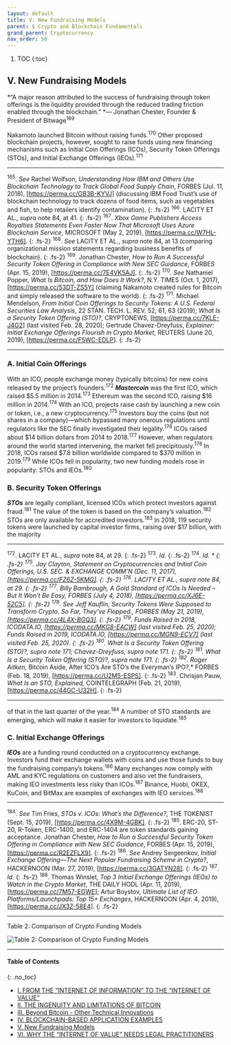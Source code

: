 ```yaml
---
layout: default
title: V. New Fundraising Models  
parent: § Crypto and Blockchain Fundamentals 
grand_parent: Cryptocurrency 
nav_order: 50 
---
```

<style>
.dont-break-out {
  /* These are technically the same, but use both */
  overflow-wrap: break-word;
  word-wrap: break-word;

  -ms-word-break: break-all;
  /* This is the dangerous one in WebKit, as it breaks things wherever */
  word-break: break-all;
  /* Instead use this non-standard one: */
  word-break: break-word;
}
</style>

<div class="dont-break-out" markdown="1">

1. TOC
{:toc}

## V. New Fundraising Models
*“A major reason attributed to the success of fundraising through token offerings is the liquidity provided through the reduced trading friction enabled through the blockchain.” *— Jonathan Chester, Founder & President of Bitwage<sup>169</sup>

Nakamoto launched Bitcoin without raising funds.<sup>170</sup> Other proposed blockchain projects, however, sought to raise funds using new financing mechanisms such as Initial Coin Offerings (ICOs), Security Token Offerings (STOs), and Initial Exchange Offerings (IEOs).<sup>171</sup>

***
<sup>165</sup>. *See* Rachel Wolfson, *Understanding How IBM and Others Use Blockchain Technology to Track Global Food Supply Chain*, FORBES (Jul. 11, 2018), [https://perma.cc/GB3B-KYVJ] (discussing IBM Food Trust’s use of blockchain technology to track dozens of food items, such as vegetables and fish, to help retailers identify contamination). 
{: .fs-2}
<sup>166</sup>. LACITY ET AL., *supra* note 84, at 41. 
{: .fs-2}
<sup>167</sup>. *Xbox Game Publishers Access Royalties Statements Even Faster Now That Microsoft Uses Azure Blockchain Service*, MICROSOFT (May 2, 2019), [https://perma.cc/W7HL-YTH6]. 
{: .fs-2}
<sup>168</sup>. *See* LACITY ET AL., *supra* note 84, at 13 (comparing organizational mission statements regarding business benefits of blockchain). 
{: .fs-2}
<sup>169</sup>. Jonathan Chester, *How to Run A Successful Security Token Offering in Compliance with New SEC Guidance*, FORBES (Apr. 15, 2019), [https://perma.cc/7E4VK5AJ]. 
{: .fs-2}
<sup>170</sup>. *See* Nathaniel Popper, *What Is Bitcoin, and How Does It Work?*, N.Y. TIMES (Oct. 1, 2017), [https://perma.cc/53DT-ZS5Y] (claiming Nakamoto created rules for Bitcoin and simply released the software to the world). 
{: .fs-2}
<sup>171</sup>. Michael Mendelson, *From Initial Coin Offerings to Security Tokens: A U.S. Federal Securities Law Analysis*, 22 STAN. TECH. L. REV. 52, 61, 63 (2019); *What Is a Security Token Offering (STO)?*, CRYPTONEWS, [https://perma.cc/7KLE-J4G2] (last visited Feb. 28, 2020); Gertrude Chavez-Dreyfuss, *Explainer: Initial Exchange Offerings Flourish in Crypto Market,* REUTERS (June 20, 2019), [https://perma.cc/F5WC-EDLP].
{: .fs-2}
***

### A. Initial Coin Offerings
With an ICO, people exchange money (typically bitcoins) for new coins released by the project’s founders.<sup>172</sup> ***Mastercoin*** was the first ICO, which raised $5.5 million in 2014.<sup>173</sup> Ethereum was the second ICO, raising $16 million in 2014.<sup>174</sup> With an ICO, projects raise cash by launching a new coin or token, i.e., a new cryptocurrency.<sup>175</sup> Investors buy the coins (but not shares in a company)—which bypassed many onerous regulations until regulators like the SEC finally investigated their legality.<sup>176</sup> ICOs raised about $14 billion dollars from 2014 to 2018.<sup>177</sup> However, when regulators around the world started intervening, the market fell precipitously.<sup>178</sup> In 2018, ICOs raised $7.8 billion worldwide compared to $370 million in 2019.<sup>179</sup> While ICOs fell in popularity, two new funding models rose in popularity: STOs and IEOs.<sup>180</sup>

### B. Security Token Offerings
***STOs*** are legally compliant, licensed ICOs which protect investors against fraud.<sup>181</sup> The value of the token is based on the company’s valuation.<sup>182</sup> STOs are only available for accredited investors.<sup>183</sup> In 2018, 119 security tokens were launched by capital investor firms, raising over $17 billion, with the majority

***
<sup>172</sup>. LACITY ET AL., *supra* note 84, at 29. 
{: .fs-2}
<sup>173</sup>. *Id.* 
{: .fs-2}
<sup>174</sup>. *Id. *
{: .fs-2}
<sup>175</sup>. Jay Clayton, *Statement on Cryptocurrencies and Initial Coin Offerings,* U.S. SEC. & EXCHANGE COMM’N (Dec. 11, 2017), [https://perma.cc/FZ6Z-5KMG]. 
{: .fs-2}
<sup>176</sup>. LACITY ET AL., *supra* note 84, at 29. 
{: .fs-2}
<sup>177</sup>. Billy Bambrough, *A Gold Standard of ICOs Is Needed – But It Won’t Be Easy,* FORBES (July 4, 2018), [https://perma.cc/XJ6E-52C5]. 
{: .fs-2}
<sup>178</sup>. *See* Jeff Kauflin, *Security Tokens Were Supposed to Transform Crypto. So Far, They’ve Flopped.*, FORBES (May 21, 2019), [https://perma.cc/4L4X-BGQ3]. 
{: .fs-2}
<sup>179</sup>. *Funds Raised in 2018,* ICODATA.IO, [https://perma.cc/MKG8-EACW] (last visited Feb. 25, 2020); *Funds Raised in 2019*, ICODATA.IO, [https://perma.cc/MGN9-ECV7] (last visited Feb. 25, 2020). 
{: .fs-2}
<sup>180</sup>. *What Is a Security Token Offering (STO)?, supra* note 171; Chavez-Dreyfuss, *supra* note 171. 
{: .fs-2}
<sup>181</sup>. *What Is a Security Token Offering (STO)?, supra* note 171. 
{: .fs-2}
<sup>182</sup>. Roger Aitken,* Bitcoin Aside, After ICO’s Are STO’s the Everyman’s IPO?,* FORBES (Feb. 18, 2019), [https://perma.cc/U2M5-ESPS]. 
{: .fs-2}
<sup>183</sup>. Chrisjan Pauw, *What Is an STO, Explained,* COINTELEGRAPH (Feb. 21, 2019), [https://perma.cc/44GC-U32H].
{: .fs-2}
***

of that in the last quarter of the year.<sup>184</sup> A number of STO standards are emerging, which will make it easier for investors to liquidate.<sup>185</sup>

### C. Initial Exchange Offerings
***IEOs*** are a funding round conducted on a cryptocurrency exchange. Investors fund their exchange wallets with coins and use those funds to buy the fundraising company’s tokens.<sup>186</sup> Many exchanges now comply with AML and KYC regulations on customers and also vet the fundraisers, making IEO investments less risky than ICOs.<sup>187</sup> Binance, Huobi, OKEX, KuCoin, and BitMax are examples of exchanges with IEO services.<sup>188</sup>

***
<sup>184</sup>. *See* Tim Fries, *STOs v. ICOs: What’s the Difference?*, THE TOKENIST (Sept. 15, 2019), [https://perma.cc/4X9M-4GBK]. 
{: .fs-2}
<sup>185</sup>. ERC-20, ST-20, R-Token, ERC-1400, and ERC-1404 are token standards gaining acceptance. Jonathan Chester, *How to Run a Successful Security Token Offering in Compliance with New SEC Guidance*, FORBES (Apr. 15, 2019), [https://perma.cc/R2EZFLX9]. 
{: .fs-2}
<sup>186</sup>. *See* Andrey Sergeenkov, *Initial Exchange Offering—The Next Popular Fundraising Scheme in Crypto?*, HACKERNOON (Mar. 27, 2019), [https://perma.cc/3GATYN28]. 
{: .fs-2}
<sup>187</sup>. *Id.* 
{: .fs-2}
<sup>188</sup>. Thomas Winslet, *Top 3 Initial Exchange Offerings (IEOs) to Watch in the Crypto Market*, THE DAILY HODL (Apr. 11, 2019), [https://perma.cc/7M57-EGWE]; Artur Boystov, *Ultimate List of IEO Platforms/Launchpads: Top 15+ Exchanges*, HACKERNOON (Apr. 4, 2019), [https://perma.cc/JX3Z-58E4].
{: .fs-2}
***

Table 2: Comparison of Crypto Funding Models

![Table 2: Comparison of Crypto Funding Models](https://statics.bsafes.com/images/papers/crypto-and-blockchain-fundamentals-table-2.png)

***

#### Table of Contents
{: .no_toc}
<ul><li> <a href="http://localhost:4000/docs/cryptocurrency/crypto-and-blockchain-fundamentals-1/">I. FROM THE “INTERNET OF INFORMATION” TO THE “INTERNET OF VALUE”</a></li><li> <a href="http://localhost:4000/docs/cryptocurrency/crypto-and-blockchain-fundamentals-2/">II. THE INGENUITY AND LIMITATIONS OF BITCOIN</a></li><li> <a href="http://localhost:4000/docs/cryptocurrency/crypto-and-blockchain-fundamentals-3/">III. Beyond Bitcoin - Other Technical Innovations</a></li><li> <a href="http://localhost:4000/docs/cryptocurrency/crypto-and-blockchain-fundamentals-4/">IV. BLOCKCHAIN-BASED APPLICATION EXAMPLES</a></li><li> <a href="http://localhost:4000/docs/cryptocurrency/crypto-and-blockchain-fundamentals-5/">V. New Fundraising Models</a></li><li> <a href="http://localhost:4000/docs/cryptocurrency/crypto-and-blockchain-fundamentals-6/">VI. WHY THE “INTERNET OF VALUE” NEEDS LEGAL PRACTITIONERS</a></li></ul>
</div>

</div>

